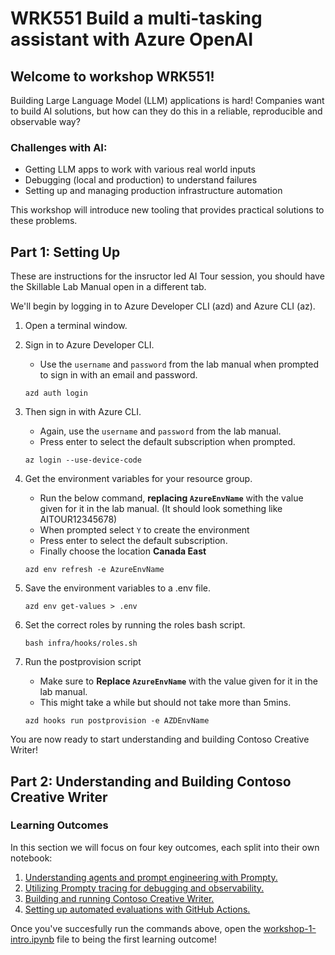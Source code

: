 # WRK551 Build a multi-tasking assistant with Azure OpenAI

## Welcome to workshop WRK551!

Building Large Language Model (LLM) applications​ is hard! Companies want to build AI solutions, but how can they do this in a reliable, reproducible and observable way?​

### Challenges with AI:  ​
- Getting LLM apps to work with various real world inputs ​
- Debugging (local and production)​ to understand failures
- Setting up and managing production infrastructure automation

This workshop will introduce new tooling that provides practical solutions to these problems. 

## Part 1: Setting Up

These are instructions for the insructor led AI Tour session, you should have the Skillable Lab Manual open in a different tab.

We'll begin by logging in to Azure Developer CLI (azd) and Azure CLI (az).

1. Open a terminal window.

2. Sign in to Azure Developer CLI. 
    - Use the `username` and `password` from the lab manual when prompted to sign in with an email and password.

    ```shell
    azd auth login
    ```

3.  Then sign in with Azure CLI. 
    - Again, use the `username` and `password` from the lab manual. 
    - Press enter to select the default subscription when prompted.
    
    ```shell
    az login --use-device-code
    ```

4.  Get the environment variables for your resource group.
    - Run the below command, **replacing `AzureEnvName`** with the value given for it in the lab manual. (It should look something like AITOUR12345678)
    - When prompted select `Y` to create the environment
    - Press enter to select the default subscription. 
    - Finally choose the location **Canada East**
    
    ```shell
    azd env refresh -e AzureEnvName
    ```

5. Save the environment variables to a .env file. 

    ```shell
    azd env get-values > .env
    ```

6. Set the correct roles by running the roles bash script. 
    ```shell
    bash infra/hooks/roles.sh
    ```

7. Run the postprovision script 
    - Make sure to **Replace `AzureEnvName`** with the value given for it in the lab manual. 
    - This might take a while but should not take more than 5mins.  

    ```shell
    azd hooks run postprovision -e AZDEnvName
    ```

You are now ready to start understanding and building Contoso Creative Writer! 
 
## Part 2: Understanding and Building Contoso Creative Writer

### Learning Outcomes
In this section we will focus on four key outcomes, each split into their own notebook:

1. [Understanding agents and prompt engineering with Prompty.](./workshop-1-intro.ipynb)
2. [Utilizing Prompty tracing for debugging and observability.](./workshop-2-tracing.ipynb)
3. [Building and running Contoso Creative Writer.](./workshop-3-build.ipynb)
4. [Setting up automated evaluations with GitHub Actions.](./workshop-4-ci-cd.ipynb)

Once you've succesfully run the commands above, open the [workshop-1-intro.ipynb](workshop-1-intro.ipynb) file to being the first learning outcome!  
